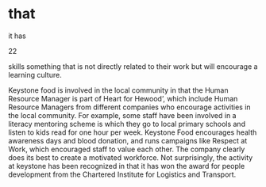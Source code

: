 # that

it has

22

skills something that is not directly related to their work but will encourage a learning culture.

Keystone food is involved in the local community in that the Human Resource Manager is part of Heart for Hewood’, which include Human Resource Managers from different companies who encourage activities in the local community. For example, some staff have been involved in a literacy mentoring scheme is which they go to local primary schools and listen to kids read for one hour per week. Keystone Food encourages health awareness days and blood donation, and runs campaigns like Respect at Work, which encouraged staff to value each other. The company clearly does its best to create a motivated workforce. Not surprisingly, the activity at keystone has been recognized in that it has won the award for people development from the Chartered Institute for Logistics and Transport.